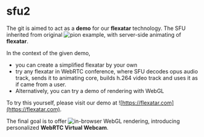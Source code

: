 # sfu2

The git is aimed to act as a **demo** for our **flexatar** technology. The SFU inherited from original ![pion](https://github.com/pion/example-webrtc-applications/tree/master/sfu-ws) example, with server-side animating of **flexatar**.

In the context of the given demo,
 * you can create a simplified flexatar by your own
 * try any flexatar in WebRTC conference, where SFU decodes opus audio track, sends it to animating core, builds h.264 video track and uses it as if came from a user.
 * Alternatively, you can try a demo of rendering with WebGL

To try this yourself, please visit our demo at ![https://flexatar.com](https://flexatar.com).

The final goal is to offer ![in-browser WebGL rendering](https://github.com/dmisol/flexatar-virtual-webcam), introducing personalized **WebRTC Virtual Webcam**.

